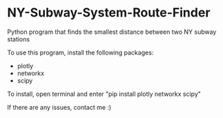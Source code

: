 # NY-Subway-System-Route-Finder
Python program that finds the smallest distance between two NY subway stations

To use this program, install the following packages:
- plotly
- networkx
- scipy

To install, open terminal and enter "pip install plotly networkx scipy"

If there are any issues, contact me :)
